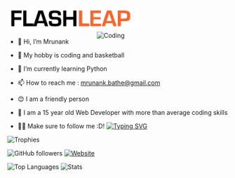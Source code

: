 <img align="center" alt="Coding" width="300" src="JJJJJJJ.png" />
<img align="right" alt="Coding" width="300" src="https://user-images.githubusercontent.com/84667872/120891028-fadeea00-c623-11eb-8320-c40d5ceb9d1a.gif" />

- 👋 Hi, I’m Mrunank

- 👀 My hobby is coding and basketball

- 🌱 I’m currently learning Python

- 📫 How to reach me : mrunank.bathe@gmail.com

- 😊 I am a friendly person

- 📓 I am a 15 year old Web Developer with more than average coding skills

- 🙍‍♂️ Make sure to follow me :D!
[![Typing SVG](https://readme-typing-svg.herokuapp.com?font=Robot-Bold&size=30&color=00F7E4&center=false&vCenter=true&width=900&height=110&lines=Passionate+Developer;Programmer;Content+Creator/Writer;Tech-savvy+person+from+India)](https://git.io/typing-svg)

![Trophies](https://github-profile-trophy.vercel.app/?username=FlashLeap&theme=gruvbox)

![GitHub followers](https://img.shields.io/github/followers/FlashLeap?label=followers&style=flat)
[![Website](https://img.shields.io/badge/website-FlashLeap.github.io-blue)](https://FlashLeap.github.io "Visit my website")

![Top Languages](https://github-readme-stats.vercel.app/api/top-langs/?username=FlashLeap&theme=gruvbox&count_private=true&custom_title=Top%20Languages)
![Stats](https://github-readme-stats.vercel.app/api?username=FlashLeap&theme=gruvbox&custom_title=Stats)



<!---
BATHILL/BATHILL is a ✨ special ✨ repository because its `README.md` (this file) appears on your GitHub profile.
You can click the Preview link to take a look at your changes.
--->
